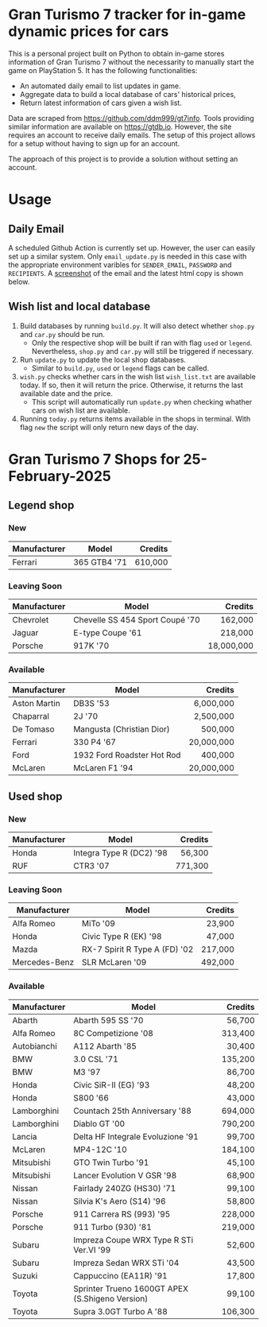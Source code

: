 # Gran Turismo 7 tracker for in-game dynamic prices for cars

This is a personal project built on Python to obtain in-game stores information of Gran Turismo 7 without the necessarity to manually start the game on PlayStation 5. It has the following functionalities:

- An automated daily email to list updates in game.
- Aggregate data to build a local database of cars' historical prices,
- Return latest information of cars given a wish list.

Data are scraped from https://github.com/ddm999/gt7info. Tools providing similar information are available on https://gtdb.io. However, the site requires an account to receive daily emails. The setup of this project allows for a setup without having to sign up for an account.

The approach of this project is to provide a solution without setting an account.

# Usage

## Daily Email

A scheduled Github Action is currently set up. However, the user can easily set up a similar system. Only `email_update.py` is needed in this case with the appropriate environment varibles for `SENDER_EMAIL`, `PASSWORD` and `RECIPIENTS`. A [screenshot](https://raw.githubusercontent.com/marcohoucheng/Gran-Turismo-7-Price-Tracker/main/data/email_screenshot.png) of the email and the latest html copy is shown below.

## Wish list and local database

1. Build databases by running `build.py`. It will also detect whether `shop.py` and `car.py` should be run.
    - Only the respective shop will be built if ran with flag `used` or `legend`. Nevertheless, `shop.py` and `car.py` will still be triggered if necessary.
2. Run `update.py` to update the local shop databases.
    - Similar to `build.py`, `used` or `legend` flags can be called.
3. `wish.py` checks whether cars in the wish list `wish_list.txt` are available today. If so, then it will return the price. Otherwise, it returns the last available date and the price.
    - This script will automatically run `update.py` when checking whather cars on wish list are available.
4. Running `today.py` returns items available in the shops in terminal. With flag `new` the script will only return new days of the day.


# Gran Turismo 7 Shops for 25-February-2025



## Legend shop

### New
 | Manufacturer | Model | Credits |
 | --- | --- | --: |
|Ferrari|365 GTB4 '71|610,000|

### Leaving Soon
 | Manufacturer | Model | Credits |
 | --- | --- | --: |
|Chevrolet|Chevelle SS 454 Sport Coupé '70|162,000|
|Jaguar|E-type Coupe '61|218,000|
|Porsche|917K '70|18,000,000|

### Available
 | Manufacturer | Model | Credits |
 | --- | --- | --: |
|Aston Martin|DB3S '53|6,000,000|
|Chaparral|2J '70|2,500,000|
|De Tomaso|Mangusta (Christian Dior)|500,000|
|Ferrari|330 P4 '67|20,000,000|
|Ford|1932 Ford Roadster Hot Rod|400,000|
|McLaren|McLaren F1 '94|20,000,000|


## Used shop

### New
 | Manufacturer | Model | Credits |
 | --- | --- | --: |
|Honda|Integra Type R (DC2) '98|56,300|
|RUF|CTR3 '07|771,300|

### Leaving Soon
 | Manufacturer | Model | Credits |
 | --- | --- | --: |
|Alfa Romeo|MiTo '09|23,900|
|Honda|Civic Type R (EK) '98|47,000|
|Mazda|RX-7 Spirit R Type A (FD) '02|217,000|
|Mercedes-Benz|SLR McLaren '09|492,000|

### Available
 | Manufacturer | Model | Credits |
 | --- | --- | --: |
|Abarth|Abarth 595 SS '70|56,700|
|Alfa Romeo|8C Competizione '08|313,400|
|Autobianchi|A112 Abarth '85|30,400|
|BMW|3.0 CSL '71|135,200|
|BMW|M3 '97|86,700|
|Honda|Civic SiR-II (EG) '93|48,200|
|Honda|S800 '66|43,000|
|Lamborghini|Countach 25th Anniversary '88|694,000|
|Lamborghini|Diablo GT '00|790,200|
|Lancia|Delta HF Integrale Evoluzione '91|99,700|
|McLaren|MP4-12C '10|184,100|
|Mitsubishi|GTO Twin Turbo '91|45,100|
|Mitsubishi|Lancer Evolution V GSR '98|68,900|
|Nissan|Fairlady 240ZG (HS30) '71|99,100|
|Nissan|Silvia K's Aero (S14) '96|58,800|
|Porsche|911 Carrera RS (993) '95|228,000|
|Porsche|911 Turbo (930) '81|219,000|
|Subaru|Impreza Coupe WRX Type R STi Ver.VI '99|52,600|
|Subaru|Impreza Sedan WRX STi '04|43,500|
|Suzuki|Cappuccino (EA11R) '91|17,800|
|Toyota|Sprinter Trueno 1600GT APEX (S.Shigeno Version)|99,100|
|Toyota|Supra 3.0GT Turbo A '88|106,300|
